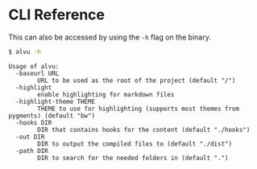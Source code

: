 # CLI Reference

This can also be accessed by using the `-h` flag on the binary. 

```sh
$ alvu -h
```

```
Usage of alvu:
  -baseurl URL
        URL to be used as the root of the project (default "/")
  -highlight
        enable highlighting for markdown files
  -highlight-theme THEME
        THEME to use for highlighting (supports most themes from pygments) (default "bw")
  -hooks DIR
        DIR that contains hooks for the content (default "./hooks")
  -out DIR
        DIR to output the compiled files to (default "./dist")
  -path DIR
        DIR to search for the needed folders in (default ".")
```
